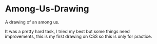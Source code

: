 # Among-Us-Drawing
A drawing of an among us.

It was a pretty hard task, I tried my best but some things need improvements, this is my first drawing on CSS so this is only for practice.
